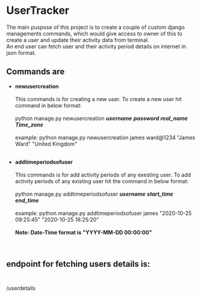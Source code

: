 # UserTracker
The main puspose of this project is to create a couple of custom django managements commands, which would give access to owner of this to 
create a user and update their activity data from terminal.<br />
An end user can fetch user and their activity period details on internet in json format.

## Commands are
* **newusercreation**<br /><br />
This commands is for creating a new user.
To create a new user hit command in below format:<br /><br />
python manage.py newusercreation ***username***  ***password***  ***real_name*** ***Time_zone***<br /><br />
example: python manage.py newusercreation james ward@1234 "James Ward" "United Kingdom"<br /><br />

* **addtimeperiodsofuser**<br /><br />
This commands is for add activity periods of any exesting user. 
To add activity periods of any existing user hit the command in below format:<br /><br />
python manage.py addtimeperiodsofuser  ***username*** ***start_time*** ***end_time*** <br /><br />
example: python manage.py addtimeperiodsofuser james "2020-10-25 09:25:45" "2020-10-25 18:25:20"<br /><br />
**Note: Date-Time format is "YYYY-MM-DD 00:00:00"**<br /><br /><br />

## endpoint for fetching users details is:<br /><br />
/userdetails

